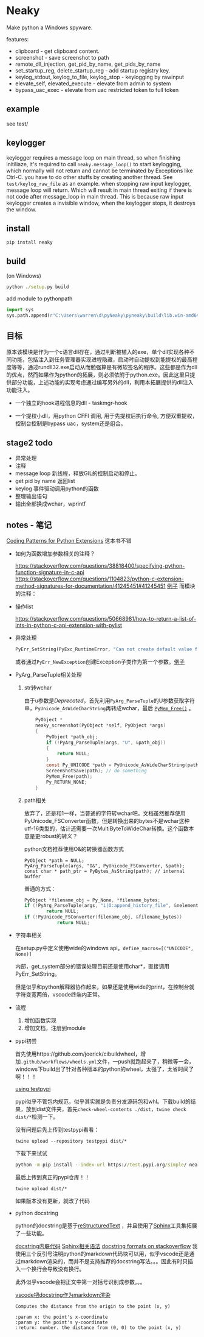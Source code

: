 # Neaky

Make python a Windows spyware.

features:
- clipboard - get clipboard content.
- screenshot - save screenshot to path
- remote_dll_injection, get_pid_by_name, get_pids_by_name 
- set_startup_reg, delete_startup_reg - add startup registry key.
- keylog_stdout, keylog_to_file, keylog_stop - keylogging by rawinput
- elevate_self, elevated_execute - elevate from admin to system
- bypass_uac_exec - elevate from uac restricted token to full token

## example
see test/

## keylogger
keylogger requires a message loop on main thread, so when finishing initiliaze, it's required to call `neaky.message_loop()` to start keylogging, which normally will not return and cannot be terminated by Exceptions like Ctrl-C. you have to do other stuffs by creating another thread. See `test/keylog_raw_file` as an example.
when stopping raw input keylogger, message loop will return. Which will result in main thread exiting if there is not code after message_loop in main thread. This is because raw input keylogger creates a invisible window, when the keylogger stops, it destroys the window.

## install
```
pip install neaky
```

## build

(on Windows)

```cmd
python ./setup.py build
```

add module to pythonpath
```python
import sys
sys.path.append(r"C:\Users\warren\d\pyNeaky\pyneaky\build\lib.win-amd64-3.9")
```

## 目标

原本该模块是作为一个c语言dll存在，通过判断被植入的exe，单个dll实现各种不同功能，包括注入到任务管理器实现进程隐藏，启动时自动提权到能提权的最高程度等等，通过rundll32.exe启动从而勉强算是有微软签名的程序。这些都是作为dll的优点，然而如果作为python的拓展，则必须依附于python.exe。因此这里只提供部分功能，上述功能的实现考虑通过编写另外的dll，利用本拓展提供的dll注入功能注入。

- 一个独立的hook进程信息的dll - taskmgr-hook

- 一个提权小dll，用python CFFI 调用, 用于先提权后执行命令, 方便双重提权，控制台控制是bypass uac，system还是组合。


## stage2 todo

- 异常处理
- 注释
- message loop 新线程，释放GIL的控制启动和停止。
- get pid by name 返回list
- keylog 事件驱动调用python的函数
- 整理输出语句
- 输出全部换成wchar，wprintf

## notes - 笔记

[Coding Patterns for Python Extensions](https://pythonextensionpatterns.readthedocs.io/en/latest/index.html) 这本书不错

- 如何为函数增加参数相关的注释？

    https://stackoverflow.com/questions/38818400/specifying-python-function-signature-in-c-api
    https://stackoverflow.com/questions/1104823/python-c-extension-method-signatures-for-documentation/41245451#41245451
    [例子](https://github.com/MSeifert04/iteration_utilities/blob/master/src/iteration_utilities/_iteration_utilities/docsfunctions.h)
    而模块的注释：

- 操作list

    https://stackoverflow.com/questions/50668981/how-to-return-a-list-of-ints-in-python-c-api-extension-with-pylist

- 异常处理

    ```python
    PyErr_SetString(PyExc_RuntimeError, "Can not create default value for " #name);
    ```
    或者通过`PyErr_NewException`创建Exception子类作为第一个参数。[例子](https://docs.python.org/3/extending/extending.html#intermezzo-errors-and-exceptions) 

- PyArg_ParseTuple相关处理

    1. str转wchar

       由于u参数是*Deprecated*，首先利用`PyArg_ParseTuple`的U参数获取字符串，`PyUnicode_AsWideCharString`再转成wchar，最后 [`PyMem_Free()`](https://docs.python.org/3/c-api/memory.html#c.PyMem_Free) 。

       ```c
           PyObject *
           neaky_screenshot(PyObject *self, PyObject *args)
           {
               PyObject *path_obj;
               if (!PyArg_ParseTuple(args, "U", &path_obj))
               {
                   return NULL;
               }
               const Py_UNICODE *path = PyUnicode_AsWideCharString(path_obj, NULL);
               ScreenShotSave(path); // do something
               PyMem_Free(path);
               Py_RETURN_NONE;
           }
       ```

       

    2. path相关

       放弃了，还是和1一样，当普通的字符转wchar吧。文档虽然推荐使用PyUnicode_FSConverter函数，但是转换出来的bytes不是wchar这种utf-16类型的，估计还需要一次MultiByteToWideChar转换。这个函数本意是更robust的转义？

       python文档推荐使用O&的转换器函数方式

       ```
       PyObject *path = NULL;
       PyArg_ParseTuple(args, "O&", PyUnicode_FSConverter, &path);
       const char * path_ptr = PyBytes_AsString(path); // internal buffer
       ```

       普通的方式：

       ```cpp
       PyObject *filename_obj = Py_None, *filename_bytes;
       if (!PyArg_ParseTuple(args, "i|O:append_history_file", &nelements, &filename_obj))
               return NULL;
       if (!PyUnicode_FSConverter(filename_obj, &filename_bytes))
                   return NULL;
       ```

       

- 字符串相关

  在setup.py中定义使用wide的windows api。`define_macros=[("UNICODE", None)]`

  内部，get_system部分的错误处理目前还是使用char*，直接调用PyErr_SetString。

  但是似乎和python解释器协作起来，如果还是使用wide的print，在控制台就字符变宽两倍，vscode终端内正常。



- 流程
    1. 增加函数实现
    2. 增加文档，注册到module



- pypi初尝

    首先使用https://github.com/joerick/cibuildwheel，增加`.github/workflows/wheels.yml`文件，一push就跑起来了，稍微等一会，windows下build出了针对各种版本的python的wheel，太强了，太省时间了啊！！！

    [using testpypi](https://packaging.python.org/guides/using-testpypi/)

    pypi似乎不管包内规范，似乎其实就是负责分发源码包和whl。下载build的结果，放到dist文件夹，首先`check-wheel-contents ./dist`，`twine check dist/*`检测一下。

    没有问题后先上传到testpypi看看：

    ````
    twine upload --repository testpypi dist/*
    ````

    下载下来试试

    ```cmd
    python -m pip install --index-url https://test.pypi.org/simple/ neaky
    ```

    最后上传到真正的pypi仓库！！

    ```
    twine upload dist/*
    ```

    如果版本没有更新，就改了代码



- python docstring

  python的docstring是基于[reStructuredText](http://docutils.sourceforge.net/rst.html) ，并且使用了[Sphinx](http://sphinx-doc.org/)工具集拓展了一些功能。

  [docstring内联代码](https://stackoverflow.com/questions/56892631/how-to-add-code-snippets-to-python-docstring-not-as-doctest) [Sphinx相关语法](https://pythonhosted.org/an_example_pypi_project/sphinx.html#code) [docstring formats on stackoverflow](https://stackoverflow.com/questions/3898572/what-is-the-standard-python-docstring-format/24385103#24385103) 我使用三个反引号注明python的markdown代码块可以用，似乎vscode还是通过markdown渲染的，而并不是支持推荐的docstring写法。。。因此有时只插入一个换行会导致没有换行。

  此外似乎vscode会把正文中第一对括号识别成参数。。。

  [vscode把docstring作为markdown渲染](https://stackoverflow.com/questions/57017994/what-is-the-python-docstring-format-supported-by-visual-studio-code) 

  ```
  Computes the distance from the origin to the point (x, y)
  
  :param x: the point's x-coordinate
  :param y: the point's y-coordinate
  :return: number. the distance from (0, 0) to the point (x, y)
  ```

  